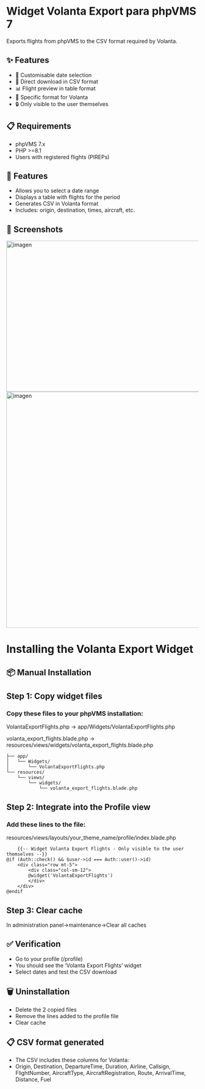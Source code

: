 # Widget Volanta Export para phpVMS 7

Exports flights from phpVMS to the CSV format required by Volanta.

## ✨ Features

- 📅 Customisable date selection
- 🔽 Direct download in CSV format
- 📊 Flight preview in table format
- 🎯 Specific format for Volanta
- 🔒 Only visible to the user themselves

## 📋 Requirements

- phpVMS 7.x
- PHP >=8.1
- Users with registered flights (PIREPs)

## 🎯 Features

- Allows you to select a date range
- Displays a table with flights for the period
- Generates CSV in Volanta format
- Includes: origin, destination, times, aircraft, etc.

## 📸 Screenshots

<img width="1871" height="396" alt="imagen" src="https://github.com/user-attachments/assets/5a382c55-0336-4cf4-a541-f6110a99d959" />

<img width="1858" height="619" alt="imagen" src="https://github.com/user-attachments/assets/0a7742c3-b5f1-49eb-9440-02b24472b280" />



# Installing the Volanta Export Widget

## 📦 Manual Installation

## Step 1: Copy widget files

### Copy these files to your phpVMS installation:
VolantaExportFlights.php
  → app/Widgets/VolantaExportFlights.php

volanta_export_flights.blade.php
  → resources/views/widgets/volanta_export_flights.blade.php
  
```
├── app/
│   └── Widgets/
│       └── VolantaExportFlights.php
└── resources/
    └── views/
        └── widgets/
            └── volanta_export_flights.blade.php
```
  
## Step 2: Integrate into the Profile view

### Add these lines to the file:

resources/views/layouts/your_theme_name/profile/index.blade.php

```
    {{-- Widget Volanta Export Flights - Only visible to the user themselves --}}
@if (Auth::check() && $user->id === Auth::user()->id)
    <div class="row mt-5">
        <div class="col-sm-12">
        @widget('VolantaExportFlights')
        </div>
    </div>
@endif
```

## Step 3: Clear cache

In administration panel->maintenance->Clear all caches

## ✅ Verification

- Go to your profile (/profile)
- You should see the ‘Volanta Export Flights’ widget
- Select dates and test the CSV download
## 🗑️ Uninstallation
- Delete the 2 copied files
- Remove the lines added to the profile file
- Clear cache
## 📋 CSV format generated
- The CSV includes these columns for Volanta:
- Origin, Destination, DepartureTime, Duration, Airline, Callsign, FlightNumber, AircraftType, AircraftRegistration, Route, ArrivalTime, Distance, Fuel

